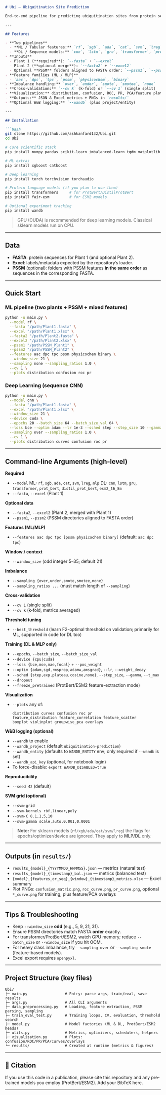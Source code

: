 ````markdown
# Ubi — Ubiquitination Site Prediction

End-to-end pipeline for predicting ubiquitination sites from protein sequences using both **classical ML** (Random Forest, XGBoost, etc.) and **deep learning** (CNN/LSTM/Transformer, ProtBert, ESM2). Train on one plant or merge two plants, optionally add **PSSM** features, handle class imbalance, run cross-validation, and save rich plots and metrics.

---

## Features

- **Two pipelines**
  - **ML / Tabular features:** `rf`, `xgb`, `ada`, `cat`, `svm`, `lreg`, `mlp`
  - **DL / Sequence models:** `cnn`, `lstm`, `gru`, `transformer`, `prot_bert`, `distil_prot_bert`, `esm2_t6_8m`
- **Inputs**
  - Plant 1 (**required**): `--fasta` + `--excel`
  - Plant 2 (**optional merge**): `--fasta2` + `--excel2`
  - Optional **PSSM** folders aligned to FASTA order: `--pssm1`, `--pssm2`
- **Feature families (ML / MLP)**
  - `aac`, `dpc`, `tpc`, `pssm`, `physicochem`, `binary`
- **Imbalance handling:** `over`, `under`, `smote`, `smotee`, `none`
- **Cross-validation:** `--cv k` (k-fold) or `--cv 1` (single split)
- **Visualization:** distribution, confusion, ROC, PR, PCA/feature plots, training curves
- **Outputs:** JSON & Excel metrics + PNGs in `results/`
- **Optional W&B logging:** `--wandb` (plus project/entity)

---

## Installation

```bash
git clone https://github.com/ashkanfard132/Ubi.git
cd Ubi

# Core scientific stack
pip install numpy pandas scikit-learn imbalanced-learn tqdm matplotlib seaborn openpyxl

# ML extras
pip install xgboost catboost

# Deep learning
pip install torch torchvision torchaudio

# Protein language models (if you plan to use them)
pip install transformers     # for ProtBert/DistilProtBert
pip install fair-esm         # for ESM2 models

# Optional experiment tracking
pip install wandb
````

> GPU (CUDA) is recommended for deep learning models. Classical sklearn models run on CPU.

---

## Data

* **FASTA**: protein sequences for Plant 1 (and optional Plant 2).
* **Excel**: labels/metadata expected by the repository’s loader.
* **PSSM** (optional): folders with PSSM features **in the same order** as sequences in the corresponding FASTA.

---

## Quick Start

### ML pipeline (two plants + PSSM + mixed features)

```bash
python -u main.py \
  --model rf \
  --fasta "/path/Plant1.fasta" \
  --excel "/path/Plant1.xlsx" \
  --fasta2 "/path/Plant2.fasta" \
  --excel2 "/path/Plant2.xlsx" \
  --pssm1 "/path/PSSM_Plant1" \
  --pssm2 "/path/PSSM_Plant2" \
  --features aac dpc tpc pssm physicochem binary \
  --window_size 21 \
  --sampling none --sampling_ratios 1.0 \
  --cv 1 \
  --plots distribution confusion roc pr
```

### Deep Learning (sequence CNN)

```bash
python -u main.py \
  --model cnn \
  --fasta "/path/Plant1.fasta" \
  --excel "/path/Plant1.xlsx" \
  --window_size 21 \
  --device cuda \
  --epochs 20 --batch_size 64 --batch_size_val 64 \
  --loss bce --optim adam --lr 1e-3 --sched step --step_size 10 --gamma 0.1 \
  --sampling over --sampling_ratios 1.0 \
  --cv 1 \
  --plots distribution curves confusion roc pr
```

---

## Command-line Arguments (high-level)

**Required**

* `--model`
  ML: `rf`, `xgb`, `ada`, `cat`, `svm`, `lreg`, `mlp`
  DL: `cnn`, `lstm`, `gru`, `transformer`, `prot_bert`, `distil_prot_bert`, `esm2_t6_8m`
* `--fasta`, `--excel` (Plant 1)

**Optional data**

* `--fasta2`, `--excel2` (Plant 2, merged with Plant 1)
* `--pssm1`, `--pssm2` (PSSM directories aligned to FASTA order)

**Features (ML/MLP)**

* `--features aac dpc tpc [pssm physicochem binary]` (default: `aac dpc tpc`)

**Window / context**

* `--window_size` (odd integer 5–35; default 21)

**Imbalance**

* `--sampling {over,under,smote,smotee,none}`
* `--sampling_ratios ...` (must match length of `--sampling`)

**Cross-validation**

* `--cv 1` (single split)
* `--cv k` (k-fold, metrics averaged)

**Threshold tuning**

* `--best_threshold` (learn F2-optimal threshold on validation; primarily for ML, supported in code for DL too)

**Training (DL & MLP only)**

* `--epochs`, `--batch_size`, `--batch_size_val`
* `--device {cpu|cuda}`
* `--loss {bce,mse,mae,focal}` + `--pos_weight`
* `--optim {adam,sgd,rmsprop,adamw,amsgrad}`, `--lr`, `--weight_decay`
* `--sched {step,exp,plateau,cosine,none}`, `--step_size`, `--gamma`, `--t_max`
* `--dropout`
* `--freeze_pretrained` (ProtBert/ESM2 feature-extraction mode)

**Visualization**

* `--plots` any of:

  ```
  distribution curves confusion roc pr
  feature_distribution feature_correlation feature_scatter
  boxplot violinplot groupwise_pca overlays
  ```

**W\&B logging (optional)**

* `--wandb` to enable
* `--wandb_project` (default `ubiquitination-prediction`)
* `--wandb_entity` (defaults to `WANDB_ENTITY` env; only required if `--wandb` is set)
* `--wandb_api_key` (optional, for notebook login)
* To force-disable: `export WANDB_DISABLED=true`

**Reproducibility**

* `--seed 42` (default)

**SVM grid (optional)**

* `--svm-grid`
* `--svm-kernels rbf,linear,poly`
* `--svm-C 0.1,1,5,10`
* `--svm-gamma scale,auto,0.001,0.0001`

> **Note:** For sklearn models (`rf/xgb/ada/cat/svm/lreg`) the flags for epochs/optimizer/device are ignored. They apply to **MLP/DL** only.

---

## Outputs (in `results/`)

* `results_{model}_{YYYYMMDD_HHMMSS}.json` — metrics (natural test)
* `results_{model}_{timestamp}_bal.json` — metrics (balanced test)
* `{model}_{features_or_seq}_{window}_{timestamp}_metrics.xlsx` — Excel summary
* Plot PNGs: `confusion_matrix.png`, `roc_curve.png`, `pr_curve.png`, optional `*_curve.png` for training, plus feature/PCA overlays

---

## Tips & Troubleshooting

* Keep `--window_size` **odd** (e.g., 5, 9, 21, 31).
* Ensure PSSM directories match FASTA **order** exactly.
* For transformer/ProtBert/ESM2, watch GPU memory; reduce `--batch_size` or `--window_size` if you hit OOM.
* For heavy class imbalance, try `--sampling over` or `--sampling smote` (feature-based models).
* Excel export requires `openpyxl`.

---

## Project Structure (key files)

```
Ubi/
├─ main.py                 # Entry: parse args, train/eval, save results
├─ args.py                 # All CLI arguments
├─ data_preprocessing.py   # Loading, feature extraction, PSSM parsing, sampling
├─ train_eval_test.py      # Training loops, CV, evaluation, threshold search
├─ model.py                # Model factories (ML & DL, ProtBert/ESM2 heads)
├─ utils.py                # Metrics, optimizers, schedulers, helpers
├─ visualization.py        # Plots: confusion/ROC/PR/PCA/curves/overlays
└─ results/                # Created at runtime (metrics & figures)
```

---

## 📣 Citation

If you use this code in a publication, please cite this repository and any pre-trained models you employ (ProtBert/ESM2). Add your BibTeX here.

---
